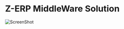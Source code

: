 # Z-ERP MiddleWare Solution
![ScreenShot](https://raw.github.com/HS-matty/z-erp/master/doc/images/screenshot-1.jpg)

